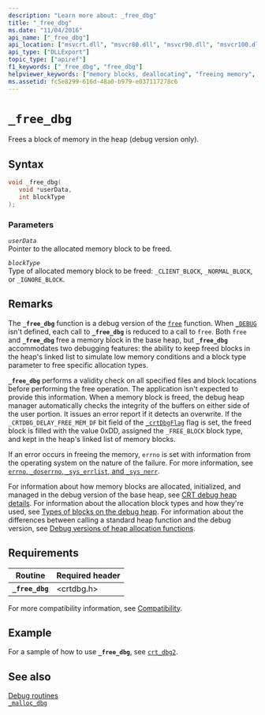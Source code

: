 ```yaml
---
description: "Learn more about: _free_dbg"
title: "_free_dbg"
ms.date: "11/04/2016"
api_name: ["_free_dbg"]
api_location: ["msvcrt.dll", "msvcr80.dll", "msvcr90.dll", "msvcr100.dll", "msvcr100_clr0400.dll", "msvcr110.dll", "msvcr110_clr0400.dll", "msvcr120.dll", "msvcr120_clr0400.dll", "ucrtbase.dll"]
api_type: ["DLLExport"]
topic_type: ["apiref"]
f1_keywords: ["_free_dbg", "free_dbg"]
helpviewer_keywords: ["memory blocks, deallocating", "freeing memory", "_free_dbg function", "free_dbg function"]
ms.assetid: fc5e8299-616d-48a0-b979-e037117278c6
---
```

# `_free_dbg`

Frees a block of memory in the heap (debug version only).

## Syntax

```C
void _free_dbg(
   void *userData,
   int blockType
);
```

### Parameters

*`userData`*\
Pointer to the allocated memory block to be freed.

*`blockType`*\
Type of allocated memory block to be freed: `_CLIENT_BLOCK`, `_NORMAL_BLOCK`, or `_IGNORE_BLOCK`.

## Remarks

The **`_free_dbg`** function is a debug version of the [`free`](free.md) function. When [`_DEBUG`](../debug.md) isn't defined, each call to **`_free_dbg`** is reduced to a call to `free`. Both `free` and **`_free_dbg`** free a memory block in the base heap, but **`_free_dbg`** accommodates two debugging features: the ability to keep freed blocks in the heap's linked list to simulate low memory conditions and a block type parameter to free specific allocation types.

**`_free_dbg`** performs a validity check on all specified files and block locations before performing the free operation. The application isn't expected to provide this information. When a memory block is freed, the debug heap manager automatically checks the integrity of the buffers on either side of the user portion. It issues an error report if it detects an overwrite. If the `_CRTDBG_DELAY_FREE_MEM_DF` bit field of the [`_crtDbgFlag`](../crtdbgflag.md) flag is set, the freed block is filled with the value 0xDD, assigned the `_FREE_BLOCK` block type, and kept in the heap's linked list of memory blocks.

If an error occurs in freeing the memory, `errno` is set with information from the operating system on the nature of the failure. For more information, see [`errno`, `_doserrno`, `_sys_errlist`, and `_sys_nerr`](../errno-doserrno-sys-errlist-and-sys-nerr.md).

For information about how memory blocks are allocated, initialized, and managed in the debug version of the base heap, see [CRT debug heap details](../crt-debug-heap-details.md). For information about the allocation block types and how they're used, see [Types of blocks on the debug heap](../crt-debug-heap-details.md#types-of-blocks-on-the-debug-heap). For information about the differences between calling a standard heap function and the debug version, see [Debug versions of heap allocation functions](../debug-versions-of-heap-allocation-functions.md).

## Requirements

| Routine | Required header |
|---|---|
| **`_free_dbg`** | \<crtdbg.h> |

For more compatibility information, see [Compatibility](../compatibility.md).

## Example

For a sample of how to use **`_free_dbg`**, see [`crt_dbg2`](https://github.com/Microsoft/VCSamples/tree/master/VC2010Samples/crt/crt_dbg2).

## See also

[Debug routines](../debug-routines.md)\
[`_malloc_dbg`](malloc-dbg.md)
